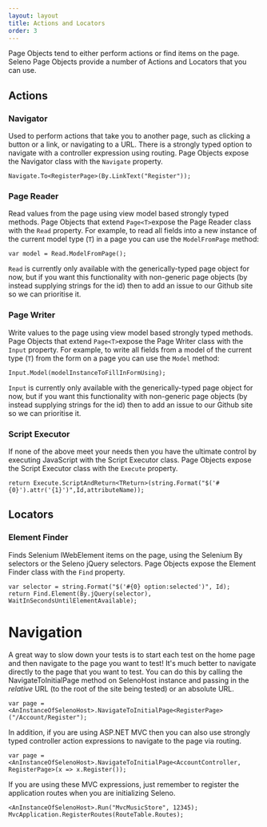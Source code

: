 ```yaml
---
layout: layout
title: Actions and Locators
order: 3
---
```


Page Objects tend to either perform actions or find items on the page. Seleno Page Objects provide a number of Actions and Locators that you can use.

## Actions ##
### Navigator ###
Used to perform actions that take you to another page, such as clicking a button or a link, or navigating to a URL. There is a strongly typed option to navigate with a controller expression using routing. Page Objects expose the Navigator class with the `Navigate` property.

    Navigate.To<RegisterPage>(By.LinkText("Register"));

### Page Reader ###
Read values from the page using view model based strongly typed methods. Page Objects that extend `Page<T>`expose the Page Reader class with the `Read` property. For example, to read all fields into a new instance of the current model type (`T`) in a page you can use the `ModelFromPage` method:

    var model = Read.ModelFromPage();

`Read` is currently only available with the generically-typed page object for now, but if you want this functionality with non-generic page objects (by instead supplying strings for the id) then to add an issue to our Github site so we can prioritise it.

### Page Writer ###
Write values to the page using view model based strongly typed methods. Page Objects that extend `Page<T>`expose the Page Writer class with the `Input` property. For example, to write all fields from a model of the current type (`T`) from the form on a page you can use the `Model` method:

    Input.Model(modelInstanceToFillInFormUsing);

`Input` is currently only available with the generically-typed page object for now, but if you want this functionality with non-generic page objects (by instead supplying strings for the id) then to add an issue to our Github site so we can prioritise it.

### Script Executor ###
If none of the above meet your needs then you have the ultimate control by executing JavaScript with the Script Executor class. Page Objects expose the Script Executor class with the `Execute` property.

    return Execute.ScriptAndReturn<TReturn>(string.Format("$('#{0}').attr('{1}')",Id,attributeName));

## Locators ##
### Element Finder ###
Finds Selenium IWebElement items on the page, using the Selenium By selectors or the Seleno jQuery selectors. Page Objects expose the Element Finder class with the `Find` property.

    var selector = string.Format("$('#{0} option:selected')", Id);
    return Find.Element(By.jQuery(selector), WaitInSecondsUntilElementAvailable);

# Navigation #
A great way to slow down your tests is to start each test on the home page and then navigate to the page you want to test! It's much better to navigate directly to the page that you want to test. You can do this by calling the NavigateToInitialPage method on SelenoHost instance and passing in the *relative* URL (to the root of the site being tested) or an absolute URL.

    var page = <AnInstanceOfSelenoHost>.NavigateToInitialPage<RegisterPage>("/Account/Register");

In addition, if you are using ASP.NET MVC then you can also use strongly typed controller action expressions to navigate to the page via routing. 

    var page = <AnInstanceOfSelenoHost>.NavigateToInitialPage<AccountController, RegisterPage>(x => x.Register());

If you are using these MVC expressions, just remember to register the application routes when you are initializing Seleno.

    <AnInstanceOfSelenoHost>.Run("MvcMusicStore", 12345);
    MvcApplication.RegisterRoutes(RouteTable.Routes); 
